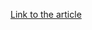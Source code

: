 [Link to the article](https://docs.microsoft.com/en-us/previous-versions/system-center/operations-manager-2005/cc180803(v=technet.10))
